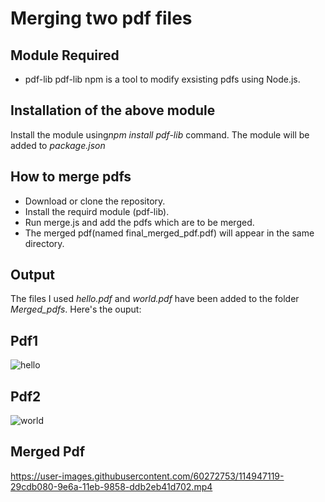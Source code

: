 # Merging two pdf files

## Module Required
* pdf-lib
pdf-lib npm is a tool to modify exsisting pdfs using Node.js.

## Installation of the above module
Install the module using<!-- Italics-->*npm install pdf-lib* command.
The module will be added to <!-- Italics-->*package.json*

## How to merge pdfs
* Download or clone the repository.
* Install the requird module (pdf-lib).
* Run merge.js and add the pdfs which are to be merged.
* The merged pdf(named final_merged_pdf.pdf) will appear in the same directory.

## Output
The files I used <!-- Italics-->*hello.pdf* and <!-- Italics-->*world.pdf* have been added to the folder <!-- Italics-->*Merged_pdfs*.
Here's the ouput:

## Pdf1

![hello](https://user-images.githubusercontent.com/60272753/114947077-191d3a80-9e6a-11eb-9c0a-d76b1a9b4c26.PNG)


## Pdf2

![world](https://user-images.githubusercontent.com/60272753/114947110-2508fc80-9e6a-11eb-83b8-47477de381ef.PNG)



## Merged Pdf

https://user-images.githubusercontent.com/60272753/114947119-29cdb080-9e6a-11eb-9858-ddb2eb41d702.mp4
